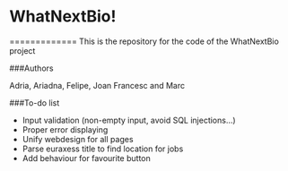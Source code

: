 # WhatNextBio!
=============
This is the repository for the code of the WhatNextBio project

###Authors

Adria, Ariadna, Felipe, Joan Francesc and Marc

###To-do list
* Input validation (non-empty input, avoid SQL injections...)
* Proper error displaying
* Unify webdesign for all pages
* Parse euraxess title to find location for jobs
* Add behaviour for favourite button
